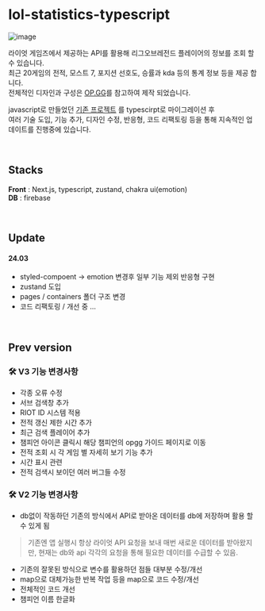 # lol-statistics-typescript
![image](https://github.com/YOON3N4M/lol-statistics-typescript/assets/115640584/fa7c9dd4-04e8-47d0-99c2-c3fcded98785)

라이엇 게임즈에서 제공하는 API를 활용해 리그오브레전드 플레이어의 정보를 조회 할 수 있습니다. <br/>
최근 20게임의 전적, 모스트 7, 포지션 선호도, 승률과 kda 등의 통계 정보 등을 제공 합니다.<br/>
전체적인 디자인과 구성은 [OP.GG](https://www.op.gg/)를 참고하여 제작 되었습니다.<br/>

javascript로 만들었던 [기존 프로젝트](https://github.com/YOON3N4M/lol-statistics/) 를 typescirpt로 마이그레이션 후 <br/>
여러 기술 도입, 기능 추가, 디자인 수정, 반응형, 코드 리팩토링 등을 통해 지속적인 업데이트를 진행중에 있습니다. <br/>


<br/>

## Stacks
<strong>Front</strong> : Next.js, typescript, zustand, chakra ui(emotion) <br/>
<strong>DB</strong> : firebase

<br/>

## Update
#### 24.03 
* styled-compoent -> emotion 변경후 일부 기능 제외 반응형 구현
* zustand 도입
* pages / containers 폴더 구조 변경
* 코드 리팩토링 / 개선 중 ...

<br/>

## Prev version
### 🛠️ V3 기능 변경사항
* 각종 오류 수정
* 서브 검색창 추가
* RIOT ID 시스템 적용
* 전적 갱신 제한 시간 추가
* 최근 검색 플레이어 추가
* 챔피언 아이콘 클릭시 해당 챔피언의 opgg 가이드 페이지로 이동
* 전적 조회 시 각 게임 별 자세히 보기 기능 추가
* 시간 표시 관련
* 전적 검색시 보이던 여러 버그들 수정


### 🛠️ V2 기능 변경사항
* db없이 작동하던 기존의 방식에서 API로 받아온 데이터를 db에 저장하며 활용 할 수 있게 됨
> 기존엔 앱 실행시 항상 라이엇 API 요청을 보내 매번 새로운 데이터를 받아왔지만, 현재는 db와 api 각각의 요청을 통해 필요한 데이터를 수급할 수 있음.

* 기존의 잘못된 방식으로 변수를 활용하던 점들 대부분 수정/개선
* map으로 대체가능한 반복 작업 등을 map으로 코드 수정/개선
* 전체적인 코드 개선 
* 챔피언 이름 한글화


